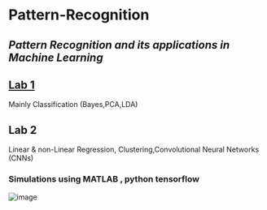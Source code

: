 # **Pattern-Recognition**
## *Pattern Recognition and its applications in Machine Learning*

## [Lab 1](https://github.com/smichailidis2/Pattern-Recognition/tree/main/lab1)
Mainly Classification (Bayes,PCA,LDA)

## Lab 2
Linear & non-Linear Regression,
Clustering,Convolutional Neural Networks (CNNs)



### Simulations using MATLAB , python tensorflow

![image](https://user-images.githubusercontent.com/82328705/225167328-635390af-e713-4651-a061-6563b6f07483.png)
